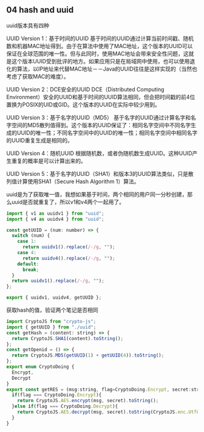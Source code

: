 ## 04 hash and uuid

uuid版本具有四种

UUID Version 1：基于时间的UUID
基于时间的UUID通过计算当前时间戳、随机数和机器MAC地址得到。由于在算法中使用了MAC地址，这个版本的UUID可以保证在全球范围的唯一性。但与此同时，使用MAC地址会带来安全性问题，这就是这个版本UUID受到批评的地方。如果应用只是在局域网中使用，也可以使用退化的算法，以IP地址来代替MAC地址－－Java的UUID往往是这样实现的（当然也考虑了获取MAC的难度）。

UUID Version 2：DCE安全的UUID
DCE（Distributed Computing Environment）安全的UUID和基于时间的UUID算法相同，但会把时间戳的前4位置换为POSIX的UID或GID。这个版本的UUID在实际中较少用到。

UUID Version 3：基于名字的UUID（MD5）
基于名字的UUID通过计算名字和名字空间的MD5散列值得到。这个版本的UUID保证了：相同名字空间中不同名字生成的UUID的唯一性；不同名字空间中的UUID的唯一性；相同名字空间中相同名字的UUID重复生成是相同的。

UUID Version 4：随机UUID
根据随机数，或者伪随机数生成UUID。这种UUID产生重复的概率是可以计算出来的。

UUID Version 5：基于名字的UUID（SHA1）和版本3的UUID算法类似，只是散列值计算使用SHA1（Secure Hash Algorithm 1）算法。

uuid是为了获取唯一值，我想如果基于时间，两个相同的用户同一分秒创建，那么uuid是否就重复了，所以v1和v4两个一起用了。

```js
import { v1 as uuidv1 } from "uuid";
import { v4 as uuidv4 } from "uuid";

const getUUID = (num: number) => {
  switch (num) {
    case 1:
      return uuidv1().replace(/-/g, "");
    case 4:
      return uuidv4().replace(/-/g, "");
    default:
      break;
  }
  return uuidv1().replace(/-/g, "");
};

export { uuidv1, uuidv4, getUUID };

```

获取hash的值，验证两个笔记是否相同

```js
import CryptoJS from "crypto-js";
import { getUUID } from "./uuid";
const getHash = (content: string) => {
  return CryptoJS.SHA1(content).toString();
};
const getOpenid = () => {
  return CryptoJS.MD5(getUUID(1) + getUUID(4)).toString();
};
export enum CryptoDoing {
  Encrypt,
  Decrypt
}
export const getRES = (msg:string, flag=CryptoDoing.Encrypt, secret:string="a1b1c1-reding") => {
  if(flag === CryptoDoing.Encrypt){
    return CryptoJS.AES.encrypt(msg, secret).toString();
  }else if(flag === CryptoDoing.Decrypt){
    return CryptoJS.AES.decrypt(msg, secret).toString(CryptoJS.enc.Utf8);
  }
}
```
